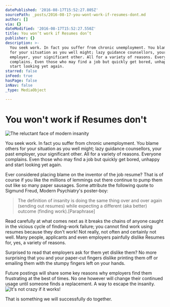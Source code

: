 ```yaml
---
datePublished: '2016-08-17T15:52:27.805Z'
sourcePath: _posts/2016-08-17-you-wont-work-if-resumes-dont.md
author: []
via: {}
dateModified: '2016-08-17T15:52:27.550Z'
title: You won’t work if Resumes don’t
publisher: {}
description: >-
  You seek work. In fact you suffer from chronic unemployment. You blame others
  for your situation as you well might; lazy guidance counsellors, your past
  employer, your significant other. All for a variety of reasons. Everyone
  complains. Even those who may find a job but quickly get bored, unhappy and
  start looking yet again.
starred: false
inFeed: true
hasPage: false
inNav: false
_type: MediaObject

---
```

# You won't work if Resumes don't
![The reluctant face of modern insanity](https://the-grid-user-content.s3-us-west-2.amazonaws.com/33688d49-0123-42e9-bc00-1f128d219918.jpg)

You seek work. In fact you suffer from chronic unemployment. You blame others for your situation as you well might; lazy guidance counsellors, your past employer, your significant other. All for a variety of reasons. Everyone complains. Even those who may find a job but quickly get bored, unhappy and start looking yet again.

Ever considered placing blame on the inventor of the job resume? That is of course if you like the millions of lemmings out there continue to pump them out like so many paper sausages. Some attribute the following quote to Sigmund Freud, Modern Psychiatry's poster-boy:

> The definition of insanity is doing the same thing over and over again (sending out resumes) while expecting a different (aka better) outcome (finding work).\[Paraphrase\]

Read carefully at what comes next as it breaks the chains of anyone caught in the vicious cycle of finding-work failure; you cannot find work using resumes because they don't work! Not really, not often and certainly not well. Many people, applicants and even employers painfully dislike Resumes for, yes, a variety of reasons.

Surprised to read that employers ask for them yet dislike them? No more surprising that you and your paper-cut fingers dislike printing them off or emailing them with the stumpy fingers left on your hands.

Future postings will share some key reasons why employers find them frustrating at the best of times. No one however will change their continued usage until someone finds a replacement. A way to escape the insanity.
![It's not crazy if it works!](https://the-grid-user-content.s3-us-west-2.amazonaws.com/2cd630e2-9c2a-4f9b-85e3-15ab05fcd71a.jpg)

That is something we will successfully do together.